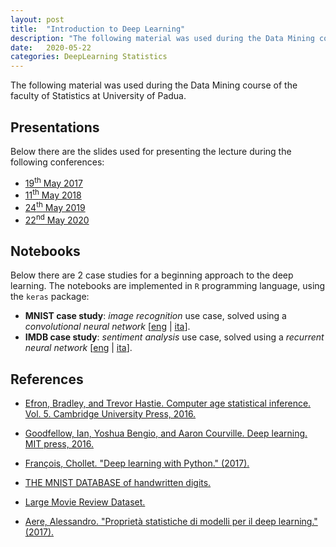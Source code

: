 ```yaml
---
layout: post
title:  "Introduction to Deep Learning"
description: "The following material was used during the Data Mining course of the faculty of Statistics at University of Padua."
date:   2020-05-22
categories: DeepLearning Statistics
---
```


The following material was used during the Data Mining course of the faculty of Statistics at University of Padua.

## Presentations

Below there are the slides used for presenting the lecture during the following conferences:
* [19<sup>th</sup> May 2017](/assets/presentations/deep_learning_2017.pdf)
* [11<sup>th</sup> May 2018](/assets/presentations/deep_learning_2018.pdf)
* [24<sup>th</sup> May 2019](/assets/presentations/deep_learning_2019.pdf)
* [22<sup>nd</sup> May 2020](/assets/presentations/deep_learning_2020.pdf)

## Notebooks

Below there are 2 case studies for a beginning approach to the deep learning. The notebooks are implemented in `R` programming language, using the `keras` package:
* **MNIST case study**: *image recognition* use case, solved using a *convolutional neural network* [[eng](/assets/notebooks/MNIST_case_study.html) \| [ita](/assets/notebooks/MNIST_caso_studio.html)].
* **IMDB case study**: *sentiment analysis* use case, solved using a *recurrent neural network* [[eng](/assets/notebooks/IMDB_case_study.html) \| [ita](/assets/notebooks/IMDB_caso_studio.html)].

## References
* [Efron, Bradley, and Trevor Hastie. Computer age statistical inference. Vol. 5. Cambridge University Press, 2016.
](https://web.stanford.edu/~hastie/CASI/)
* [Goodfellow, Ian, Yoshua Bengio, and Aaron Courville. Deep learning. MIT press, 2016.
](http://www.deeplearningbook.org/)
* [François, Chollet. "Deep learning with Python." (2017).](https://www.manning.com/books/deep-learning-with-python)

* [THE MNIST DATABASE
of handwritten digits.](http://yann.lecun.com/exdb/mnist/)
* [Large Movie Review Dataset.](https://ai.stanford.edu/~amaas/data/sentiment/)

* [Aere, Alessandro. "Proprietà statistiche di modelli per il deep learning." (2017).
](http://tesi.cab.unipd.it/54450/1/Aere_Alessandro.pdf)
